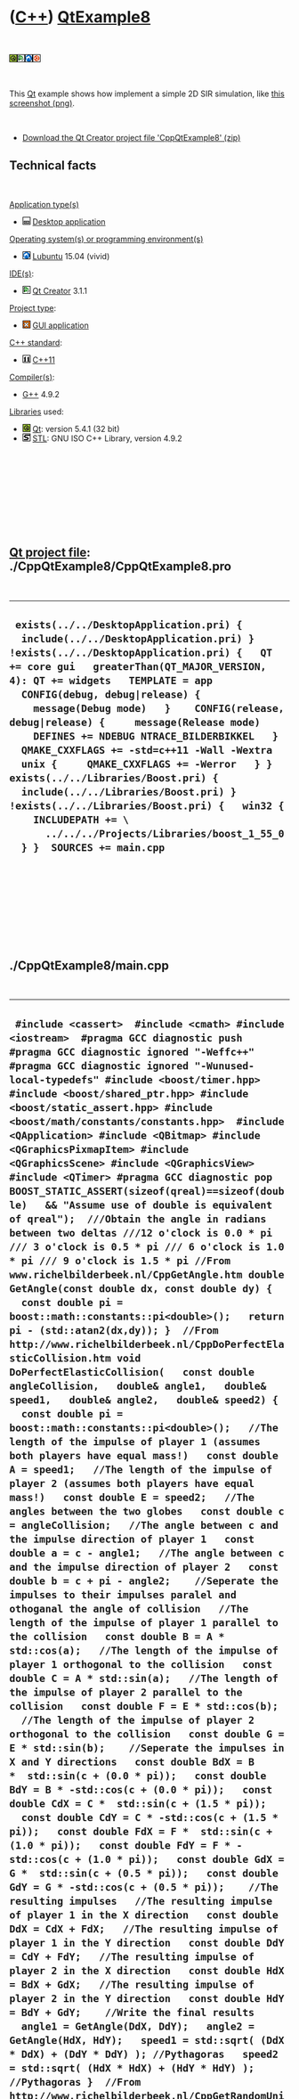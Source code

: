 



 

 

 

 

 

([C++](Cpp.htm)) [QtExample8](CppQtExample8.htm)
================================================

 

![Qt](PicQt.png)![Qt
Creator](PicQtCreator.png)![Lubuntu](PicLubuntu.png)![Ubuntu](PicUbuntu.png)

 

This [Qt](CppQt.htm) example shows how implement a simple 2D SIR
simulation, like [this screenshot (png)](CppQtExample8.png).

 

-   [Download the Qt Creator project file
    'CppQtExample8' (zip)](CppQtExample8.zip)

Technical facts
---------------

 

[Application type(s)](CppApplication.htm)

-   ![Desktop](PicDesktop.png) [Desktop
    application](CppDesktopApplication.htm)

[Operating system(s) or programming environment(s)](CppOs.htm)

-   ![Lubuntu](PicLubuntu.png) [Lubuntu](CppLubuntu.htm) 15.04 (vivid)

[IDE(s)](CppIde.htm):

-   ![Qt Creator](PicQtCreator.png) [Qt Creator](CppQtCreator.htm) 3.1.1

[Project type](CppQtProjectType.htm):

-   ![GUI](PicGui.png) [GUI application](CppGuiApplication.htm)

[C++ standard](CppStandard.htm):

-   ![C++11](PicCpp11.png) [C++11](Cpp11.htm)

[Compiler(s)](CppCompiler.htm):

-   [G++](CppGpp.htm) 4.9.2

[Libraries](CppLibrary.htm) used:

-   ![Qt](PicQt.png) [Qt](CppQt.htm): version 5.4.1 (32 bit)
-   ![STL](PicStl.png) [STL](CppStl.htm): GNU ISO C++ Library, version
    4.9.2

 

 

 

 

 

[Qt project file](CppQtProjectFile.htm): ./CppQtExample8/CppQtExample8.pro
--------------------------------------------------------------------------

 

  -----------------------------------------------------------------------------------------------------------------------------------------------------------------------------------------------------------------------------------------------------------------------------------------------------------------------------------------------------------------------------------------------------------------------------------------------------------------------------------------------------------------------------------------------------------------------------------------------------------------------------------------------------------------------------------------------------------------
  ` exists(../../DesktopApplication.pri) {   include(../../DesktopApplication.pri) } !exists(../../DesktopApplication.pri) {   QT += core gui   greaterThan(QT_MAJOR_VERSION, 4): QT += widgets   TEMPLATE = app    CONFIG(debug, debug|release) {     message(Debug mode)   }    CONFIG(release, debug|release) {     message(Release mode)     DEFINES += NDEBUG NTRACE_BILDERBIKKEL   }    QMAKE_CXXFLAGS += -std=c++11 -Wall -Wextra    unix {     QMAKE_CXXFLAGS += -Werror   } }  exists(../../Libraries/Boost.pri) {   include(../../Libraries/Boost.pri) } !exists(../../Libraries/Boost.pri) {   win32 {     INCLUDEPATH += \       ../../../Projects/Libraries/boost_1_55_0   } }  SOURCES += main.cpp`
  -----------------------------------------------------------------------------------------------------------------------------------------------------------------------------------------------------------------------------------------------------------------------------------------------------------------------------------------------------------------------------------------------------------------------------------------------------------------------------------------------------------------------------------------------------------------------------------------------------------------------------------------------------------------------------------------------------------------

 

 

 

 

 

./CppQtExample8/main.cpp
------------------------

 

  ---------------------------------------------------------------------------------------------------------------------------------------------------------------------------------------------------------------------------------------------------------------------------------------------------------------------------------------------------------------------------------------------------------------------------------------------------------------------------------------------------------------------------------------------------------------------------------------------------------------------------------------------------------------------------------------------------------------------------------------------------------------------------------------------------------------------------------------------------------------------------------------------------------------------------------------------------------------------------------------------------------------------------------------------------------------------------------------------------------------------------------------------------------------------------------------------------------------------------------------------------------------------------------------------------------------------------------------------------------------------------------------------------------------------------------------------------------------------------------------------------------------------------------------------------------------------------------------------------------------------------------------------------------------------------------------------------------------------------------------------------------------------------------------------------------------------------------------------------------------------------------------------------------------------------------------------------------------------------------------------------------------------------------------------------------------------------------------------------------------------------------------------------------------------------------------------------------------------------------------------------------------------------------------------------------------------------------------------------------------------------------------------------------------------------------------------------------------------------------------------------------------------------------------------------------------------------------------------------------------------------------------------------------------------------------------------------------------------------------------------------------------------------------------------------------------------------------------------------------------------------------------------------------------------------------------------------------------------------------------------------------------------------------------------------------------------------------------------------------------------------------------------------------------------------------------------------------------------------------------------------------------------------------------------------------------------------------------------------------------------------------------------------------------------------------------------------------------------------------------------------------------------------------------------------------------------------------------------------------------------------------------------------------------------------------------------------------------------------------------------------------------------------------------------------------------------------------------------------------------------------------------------------------------------------------------------------------------------------------------------------------------------------------------------------------------------------------------------------------------------------------------------------------------------------------------------------------------------------------------------------------------------------------------------------------------------------------------------------------------------------------------------------------------------------------------------------------------------------------------------------------------------------------------------------------------------------------------------------------------------------------------------------------------------------------------------------------------------------------------------------------------------------------------------------------------------------------------------------------------------------------------------------------------------------------------------------------------------------------------------------------------------------------------------------------------------------------------------------------------------------------------------------------------------------------------------------------------------------------------------------------------------------------------------------------------------------------------------------------------------------------------------------------------------------------------------------------------------------------------------------------------------------------------------------------------------------------------------------------------------------------------------------------------------------------------------------------------------------------------------------------------------------------------------------------------------------------------------------------------------------------------------------------------------------------------------------------------------------------------------------------------------------------------------------------------------------------------------------------------------------------------------------------------------------------------------------------------------------------------------------------------------------------------------------------------------------------------------------------------------------------------------------------------------------------------------------------------------------------------------------------------------------------------------------------------------------------------------------------------------------------------------------------------------------------------------------------------------------------------------------------------------------------------------------------------------------------------------------------------------------------------------------------------------------------------------------------------------------------------------------------------------------------------------------------------------------------------------------------------------------------------------------------------------------------------------------------------------------------------------------------------------------------------------------------------------------------------------------------------------------------------------------------------------------------------------------------------------------------------------------------------------------------------------------------------------------------------------------------------------------------------------------------------------------------------------------------------------------------------------------------------------------------------------------------------------------------------------------------------------------------------------------------------------------------------------------------------------------------------------------------------------------------------------------------------------------------------------------------------------------------------------------------------------------------------------------------------------------------------------------------------------------------------------------------------------------------------------------------------------------------------------------------------------------------------------------------------------------------------------------------------------------------------------------------------------------------------------------------------------------------------------------------------------------------------------------------------------------------------------------------------------------------------------------------------------------------------------------------------------------------------------------------------------------------------------------------------------------------------------------------------------------------------------------------------------------------------------------------------------------------------------------------------------------------------------------------------------------------------------------------------------------------------------------------------------------------------------------------------------------------------------------------------------------------------------------------------------------------------------------------------------------------------------------------------------------------------------------------------------------------------------------------------------------------------------------------------------------------------------------------------------------------------------------------------------------------------------------------------------------------------------------------------------------------------------------------------------------------------------------------------------------------------------------------------------------------------------------------------------------------------------------------------------------------------------------------------------------------------------------------------------------------------------------------------------------------------------------------------------------------------------------------------------------------------------------------------------------------------------------------------------------------------------------------------------------------------------------------------------------------------------------------------------------------------------------------------------------------------------------------------------------------------------------------------------------------------------------------------------------------------------------------------------------------------------------------------------------------------------------------------------------------------------------------------------------------------------------------------------------------------------------------------------------------------------------------------------
  ` #include <cassert>  #include <cmath> #include <iostream>  #pragma GCC diagnostic push #pragma GCC diagnostic ignored "-Weffc++" #pragma GCC diagnostic ignored "-Wunused-local-typedefs" #include <boost/timer.hpp> #include <boost/shared_ptr.hpp> #include <boost/static_assert.hpp> #include <boost/math/constants/constants.hpp>  #include <QApplication> #include <QBitmap> #include <QGraphicsPixmapItem> #include <QGraphicsScene> #include <QGraphicsView> #include <QTimer> #pragma GCC diagnostic pop  BOOST_STATIC_ASSERT(sizeof(qreal)==sizeof(double)   && "Assume use of double is equivalent of qreal");  ///Obtain the angle in radians between two deltas ///12 o'clock is 0.0 * pi /// 3 o'clock is 0.5 * pi /// 6 o'clock is 1.0 * pi /// 9 o'clock is 1.5 * pi //From www.richelbilderbeek.nl/CppGetAngle.htm double GetAngle(const double dx, const double dy) {   const double pi = boost::math::constants::pi<double>();   return pi - (std::atan2(dx,dy)); }  //From http://www.richelbilderbeek.nl/CppDoPerfectElasticCollision.htm void DoPerfectElasticCollision(   const double angleCollision,   double& angle1,   double& speed1,   double& angle2,   double& speed2) {   const double pi = boost::math::constants::pi<double>();   //The length of the impulse of player 1 (assumes both players have equal mass!)   const double A = speed1;   //The length of the impulse of player 2 (assumes both players have equal mass!)   const double E = speed2;   //The angles between the two globes   const double c = angleCollision;   //The angle between c and the impulse direction of player 1   const double a = c - angle1;   //The angle between c and the impulse direction of player 2   const double b = c + pi - angle2;    //Seperate the impulses to their impulses paralel and othoganal the angle of collision   //The length of the impulse of player 1 parallel to the collision   const double B = A * std::cos(a);   //The length of the impulse of player 1 orthogonal to the collision   const double C = A * std::sin(a);   //The length of the impulse of player 2 parallel to the collision   const double F = E * std::cos(b);   //The length of the impulse of player 2 orthogonal to the collision   const double G = E * std::sin(b);    //Seperate the impulses in X and Y directions   const double BdX = B *  std::sin(c + (0.0 * pi));   const double BdY = B * -std::cos(c + (0.0 * pi));   const double CdX = C *  std::sin(c + (1.5 * pi));   const double CdY = C * -std::cos(c + (1.5 * pi));   const double FdX = F *  std::sin(c + (1.0 * pi));   const double FdY = F * -std::cos(c + (1.0 * pi));   const double GdX = G *  std::sin(c + (0.5 * pi));   const double GdY = G * -std::cos(c + (0.5 * pi));    //The resulting impulses   //The resulting impulse of player 1 in the X direction   const double DdX = CdX + FdX;   //The resulting impulse of player 1 in the Y direction   const double DdY = CdY + FdY;   //The resulting impulse of player 2 in the X direction   const double HdX = BdX + GdX;   //The resulting impulse of player 2 in the Y direction   const double HdY = BdY + GdY;    //Write the final results   angle1 = GetAngle(DdX, DdY);   angle2 = GetAngle(HdX, HdY);   speed1 = std::sqrt( (DdX * DdX) + (DdY * DdY) ); //Pythagoras   speed2 = std::sqrt( (HdX * HdX) + (HdY * HdY) ); //Pythagoras }  //From http://www.richelbilderbeek.nl/CppGetRandomUniform.htm double GetRandomUniform() {   return static_cast<double>(std::rand())/static_cast<double>(RAND_MAX); }  struct ChangingBackground : public QGraphicsPixmapItem {   ChangingBackground(const int width, const int height)     : z(0)   {     QPixmap m(width,height);     this->setPixmap(m);   }   void advance(int)   {     QImage i = this->pixmap().toImage();     const int width = i.width();     const int height = i.height();     for (int y=0;y!=height;++y)     {       for (int x=0;x!=width;++x)       {         QPoint pos(x,y);         QColor c((x+z)%256,(y+z)%256,(x+y+z)%256);         i.setPixel(pos,c.rgb());       }     }     this->setPixmap(this->pixmap().fromImage(i));     ++z;   }   private:   int z; };  struct SirSprite : public QGraphicsPixmapItem {   enum State { susceptible, infected, resistant };   SirSprite(const int width, const int height, const bool is_infected = false)     : angle(GetRandomUniform() * 2.0 * boost::math::constants::pi<double>()), //Random direction       speed(5.0),       state(is_infected ? infected : susceptible),       maxx(0),       maxy(0)   {     QImage i(width,height,QImage::Format_ARGB32);     this->setPixmap(this->pixmap().fromImage(i));     setState(is_infected ? infected : susceptible);   }   void advance(int phase)   {     if (phase == 0)     {       //Bounce against others       QList<QGraphicsItem*> others = this->collidingItems();       const int n_others = others.size();       for (int i=0; i!=n_others; ++i)       {         SirSprite * const other = dynamic_cast<SirSprite*>(others[i]);         if (!other) continue;         if (other == this) continue;         //Ensure checking is only done once per colliding pair         if (this->zValue() < other->zValue()) continue;         //Relative between players 1 and 2         const double dx_between = other->x() - this->x();         const double dy_between = other->y() - this->y();         const double angle_between = GetAngle(dx_between,dy_between);         //For this player         const double this_dx = std::cos(this->angle) * this->speed;         const double this_dy = -std::sin(this->angle) * this->speed;         double this_angle = GetAngle( this_dx, this_dy);         double this_speed = std::sqrt((this_dy * this_dy) + (this_dx * this_dx));         //For other player         const double other_dx = std::cos(other->angle) * other->speed;         const double other_dy = -std::sin(other->angle) * other->speed;         double other_angle = GetAngle( other_dx, other_dy);         double other_speed = std::sqrt((other_dy * other_dy) + (other_dx * other_dx));          DoPerfectElasticCollision(           angle_between,           this_angle,           this_speed,           other_angle,           other_speed);          this->angle = this_angle;         this->speed = this_speed;         other->angle = other_angle;         other->speed = other_speed;         //Let them move once         setX(x() + (std::sin(angle) * speed));         setY(y() - (std::cos(angle) * speed));         other->setX(other->x() + (std::sin(other->angle) * other->speed));         other->setY(other->y() - (std::cos(other->angle) * other->speed));         //Infection?         if (this->state == infected && other->state == susceptible)         {           other->setState(infected);         }         if (other->state == infected && this->state == susceptible)         {           this->setState(infected);         }       }     }     //Bounce against the edges     else if (phase == 1)     {       while (1)       {         const double pi = boost::math::constants::pi<double>();         setX(x() + (std::sin(angle) * speed));         setY(y() - (std::cos(angle) * speed));         if (x() < 0.0) { setX(x()+1); angle = (0.0*pi) + ((0.0*pi) - angle); continue; }         if (y() < 0.0) { setY(y()+1); angle = (0.5*pi) + ((0.5*pi) - angle); continue; }         if (x() > maxx) { setX(x()-1); angle = (1.0*pi) + ((1.0*pi) - angle); continue; }         if (y() > maxy) { setY(y()-1); angle = (1.5*pi) + ((1.5*pi) - angle); continue; }         break;       }       //Resistance?       if (state == infected && timer.elapsed() > 5.0) setState(resistant);     }   }   void setRect(const int width, const int height)   {     maxx = static_cast<double>(width - this->pixmap().width() );     maxy = static_cast<double>(height - this->pixmap().height());   }   QColor getStateColor() const   {     switch (state)     {       case susceptible: return QColor(0,0,255);       case infected : return QColor(255,0,0);       case resistant : return QColor(0,255,0);     }     assert(!"Should not get here");     return QColor(0,0,0);   }   void setStateColor()   {     const int width = this->pixmap().width();     const int height = this->pixmap().height();     QImage i(width,height,QImage::Format_ARGB32);     const QColor transparency_color = QColor(0,0,0,255);     const QColor state_color = getStateColor();     const double midx = static_cast<double>(width ) / 2.0;     const double midy = static_cast<double>(height) / 2.0;     const double ray = std::min(midx,midy);     for (int y=0;y!=height;++y)     {       const double y_real = static_cast<double>(y);       const double dy = midy - y_real;       const double dy2 = dy * dy;       for (int x=0;x!=width;++x)       {         const double x_real = static_cast<double>(x);         const double dx = midx - x_real;         const double dx2 = dx * dx;         const double dist = std::sqrt(dx2 + dy2);         if (dist < ray)         {           i.setPixel(x,y,state_color.rgb());         }         else         {           i.setPixel(x,y,transparency_color.rgb());         }       }     }     this->setPixmap(this->pixmap().fromImage(i));     //Add transparancy     QPixmap pixmap = this->pixmap();     const QBitmap mask = pixmap.createMaskFromColor(transparency_color);     pixmap.setMask(mask);     this->setPixmap(pixmap);   }   void setState(const State any_state)   {     state = any_state;     setStateColor();     timer.restart();   }   double angle;   double speed;   private:   State state;   boost::timer timer;   double maxx;   double maxy; };  int main(int argc, char *argv[]) {   QApplication a(argc, argv);   QGraphicsScene s;   QGraphicsView v(&s);    ChangingBackground background(512,512);   s.addItem(&background);    std::vector<boost::shared_ptr<SirSprite> > sprites;   //Add multiple sprites   {     const int n_sprites = 20;     const double midx = background.pixmap().width() / 2.0;     const double midy = background.pixmap().height() / 2.0;     const double ray = std::min(midx,midy) * 0.8;     const double pi = boost::math::constants::pi<double>();     const double d_angle = 2.0 * pi / static_cast<double>(n_sprites);     double angle = 0.0;     for (int i=0; i!=n_sprites; ++i)     {       boost::shared_ptr<SirSprite> sprite(new SirSprite(32,32, i == 0 ? true : false));       const double x = midx + (std::sin(angle) * ray) - (sprite->pixmap().width() / 2);       const double y = midy - (std::cos(angle) * ray) - (sprite->pixmap().height() / 2);       sprite->setX(x);       sprite->setY(y);       sprite->setRect(background.pixmap().width(),background.pixmap().height());       s.addItem(sprite.get());       sprites.push_back(sprite);       angle+=d_angle;     }   }   v.show();    boost::shared_ptr<QTimer> timer(new QTimer(&s));   timer->connect(timer.get(), SIGNAL(timeout()), &s, SLOT(advance()));   timer->start(100);    return a.exec(); }`
  ---------------------------------------------------------------------------------------------------------------------------------------------------------------------------------------------------------------------------------------------------------------------------------------------------------------------------------------------------------------------------------------------------------------------------------------------------------------------------------------------------------------------------------------------------------------------------------------------------------------------------------------------------------------------------------------------------------------------------------------------------------------------------------------------------------------------------------------------------------------------------------------------------------------------------------------------------------------------------------------------------------------------------------------------------------------------------------------------------------------------------------------------------------------------------------------------------------------------------------------------------------------------------------------------------------------------------------------------------------------------------------------------------------------------------------------------------------------------------------------------------------------------------------------------------------------------------------------------------------------------------------------------------------------------------------------------------------------------------------------------------------------------------------------------------------------------------------------------------------------------------------------------------------------------------------------------------------------------------------------------------------------------------------------------------------------------------------------------------------------------------------------------------------------------------------------------------------------------------------------------------------------------------------------------------------------------------------------------------------------------------------------------------------------------------------------------------------------------------------------------------------------------------------------------------------------------------------------------------------------------------------------------------------------------------------------------------------------------------------------------------------------------------------------------------------------------------------------------------------------------------------------------------------------------------------------------------------------------------------------------------------------------------------------------------------------------------------------------------------------------------------------------------------------------------------------------------------------------------------------------------------------------------------------------------------------------------------------------------------------------------------------------------------------------------------------------------------------------------------------------------------------------------------------------------------------------------------------------------------------------------------------------------------------------------------------------------------------------------------------------------------------------------------------------------------------------------------------------------------------------------------------------------------------------------------------------------------------------------------------------------------------------------------------------------------------------------------------------------------------------------------------------------------------------------------------------------------------------------------------------------------------------------------------------------------------------------------------------------------------------------------------------------------------------------------------------------------------------------------------------------------------------------------------------------------------------------------------------------------------------------------------------------------------------------------------------------------------------------------------------------------------------------------------------------------------------------------------------------------------------------------------------------------------------------------------------------------------------------------------------------------------------------------------------------------------------------------------------------------------------------------------------------------------------------------------------------------------------------------------------------------------------------------------------------------------------------------------------------------------------------------------------------------------------------------------------------------------------------------------------------------------------------------------------------------------------------------------------------------------------------------------------------------------------------------------------------------------------------------------------------------------------------------------------------------------------------------------------------------------------------------------------------------------------------------------------------------------------------------------------------------------------------------------------------------------------------------------------------------------------------------------------------------------------------------------------------------------------------------------------------------------------------------------------------------------------------------------------------------------------------------------------------------------------------------------------------------------------------------------------------------------------------------------------------------------------------------------------------------------------------------------------------------------------------------------------------------------------------------------------------------------------------------------------------------------------------------------------------------------------------------------------------------------------------------------------------------------------------------------------------------------------------------------------------------------------------------------------------------------------------------------------------------------------------------------------------------------------------------------------------------------------------------------------------------------------------------------------------------------------------------------------------------------------------------------------------------------------------------------------------------------------------------------------------------------------------------------------------------------------------------------------------------------------------------------------------------------------------------------------------------------------------------------------------------------------------------------------------------------------------------------------------------------------------------------------------------------------------------------------------------------------------------------------------------------------------------------------------------------------------------------------------------------------------------------------------------------------------------------------------------------------------------------------------------------------------------------------------------------------------------------------------------------------------------------------------------------------------------------------------------------------------------------------------------------------------------------------------------------------------------------------------------------------------------------------------------------------------------------------------------------------------------------------------------------------------------------------------------------------------------------------------------------------------------------------------------------------------------------------------------------------------------------------------------------------------------------------------------------------------------------------------------------------------------------------------------------------------------------------------------------------------------------------------------------------------------------------------------------------------------------------------------------------------------------------------------------------------------------------------------------------------------------------------------------------------------------------------------------------------------------------------------------------------------------------------------------------------------------------------------------------------------------------------------------------------------------------------------------------------------------------------------------------------------------------------------------------------------------------------------------------------------------------------------------------------------------------------------------------------------------------------------------------------------------------------------------------------------------------------------------------------------------------------------------------------------------------------------------------------------------------------------------------------------------------------------------------------------------------------------------------------------------------------------------------------------------------------------------------------------------------------------------------------------------------------------------------------------------------------------------------------------------------------------------------------------------------------------------------------------------------------------------------------------------------------------------------------------------------------------------------------------------------------------------------------------------------------------------------------------------------------------------------------------------------------------------------

 

 

 

 

 





 

[![Valid XHTML 1.0 Strict](valid-xhtml10.png){width="88"
height="31"}](http://validator.w3.org/check?uri=referer)

This page has been created by the [tool](Tools.htm)
[CodeToHtml](ToolCodeToHtml.htm)
